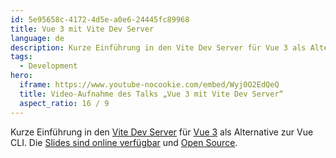 ```yaml
---
id: 5e95658c-4172-4d5e-a0e6-24445fc89968
title: Vue 3 mit Vite Dev Server
language: de
description: Kurze Einführung in den Vite Dev Server für Vue 3 als Alternative zur Vue CLI.
tags:
  - Development
hero:
  iframe: https://www.youtube-nocookie.com/embed/Wyj0O2EdQeQ
  title: Video-Aufnahme des Talks „Vue 3 mit Vite Dev Server“
  aspect_ratio: 16 / 9
---
```


Kurze Einführung in den [Vite Dev Server](https://vitejs.dev) für [Vue 3](https://vuejs.org) als Alternative zur Vue CLI. Die [Slides sind online verfügbar](https://vite.talks.fynn.be) und [Open Source](https://github.com/mvsde/vue-3-mit-vite-dev-server).
